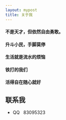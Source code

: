 ```yaml
---
layout: mypost
title: 关于我
---
```


#### 不是天才，但依然自由勇敢。
#### 升斗小民，手脚莫停
#### 生活就是流水的烦恼
#### 铁打的我们
#### 活得自在随心就好

## 联系我

- QQ&nbsp;&nbsp; 83095323


